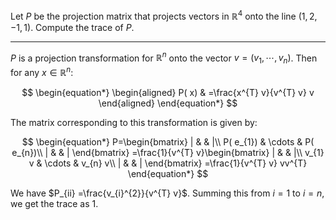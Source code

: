 Let $P$ be the projection matrix that projects vectors in $\mathbb{R}^{4}$ onto the line $(1, 2, -1, 1)$. Compute the trace of $P$.

<hr>


$P$ is a projection transformation for $\mathbb{R}^{n}$ onto the vector $v=( v_{1} ,\cdots ,v_{n})$. Then for any $x\in \mathbb{R}^{n}$:



$$
\begin{equation*}
\begin{aligned}
P( x) & =\frac{x^{T} v}{v^{T} v} v
\end{aligned}
\end{equation*}
$$



The matrix corresponding to this transformation is given by:


$$
\begin{equation*}
P=\begin{bmatrix}
| &  & |\\
P( e_{1}) & \cdots  & P( e_{n})\\
| &  & |
\end{bmatrix} =\frac{1}{v^{T} v}\begin{bmatrix}
| &  & |\\
v_{1} v & \cdots  & v_{n} v\\
| &  & |
\end{bmatrix} =\frac{1}{v^{T} v} vv^{T}
\end{equation*}
$$



We have $P_{ii} =\frac{v_{i}^{2}}{v^{T} v}$. Summing this from $i=1$ to $i=n$, we get the trace as $1$.